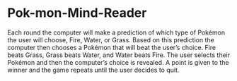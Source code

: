 # Pok-mon-Mind-Reader

Each round the computer will make a prediction of which type of Pokémon the user will
choose, Fire, Water, or Grass. Based on this prediction the computer then chooses a
Pokémon that will beat the user’s choice. Fire beats Grass, Grass beats Water, and Water
beats Fire. The user selects their Pokémon and then the computer’s choice is revealed. A
point is given to the winner and the game repeats until the user decides to quit.


